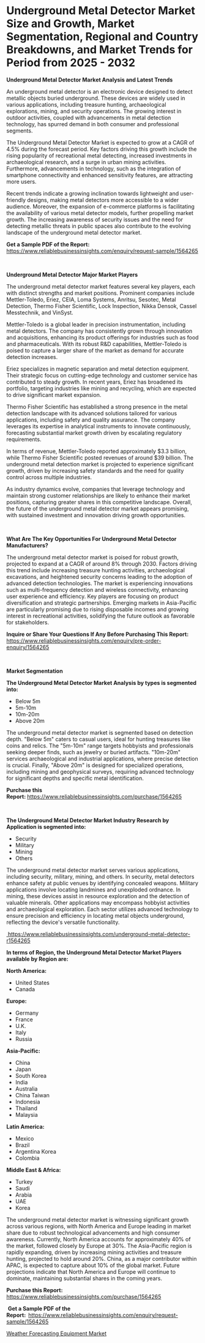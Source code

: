 <p><h1>Underground Metal Detector Market Size and Growth, Market Segmentation, Regional and Country Breakdowns, and Market Trends for Period from 2025 -  2032</h1></p><p><strong>Underground Metal Detector Market Analysis and Latest Trends</strong></p>
<p><p>An underground metal detector is an electronic device designed to detect metallic objects buried underground. These devices are widely used in various applications, including treasure hunting, archaeological explorations, mining, and security operations. The growing interest in outdoor activities, coupled with advancements in metal detection technology, has spurred demand in both consumer and professional segments.</p><p>The Underground Metal Detector Market is expected to grow at a CAGR of 4.5% during the forecast period. Key factors driving this growth include the rising popularity of recreational metal detecting, increased investments in archaeological research, and a surge in urban mining activities. Furthermore, advancements in technology, such as the integration of smartphone connectivity and enhanced sensitivity features, are attracting more users. </p><p>Recent trends indicate a growing inclination towards lightweight and user-friendly designs, making metal detectors more accessible to a wider audience. Moreover, the expansion of e-commerce platforms is facilitating the availability of various metal detector models, further propelling market growth. The increasing awareness of security issues and the need for detecting metallic threats in public spaces also contribute to the evolving landscape of the underground metal detector market.</p></p>
<p><strong>Get a Sample PDF of the Report:&nbsp;</strong> <a href="https://www.reliablebusinessinsights.com/enquiry/request-sample/1564265?utm_campaign=2317&utm_medium=2&utm_source=Github&utm_content=ia&utm_term=16022025&utm_id=underground-metal-detector">https://www.reliablebusinessinsights.com/enquiry/request-sample/1564265</a></p>
<p>&nbsp;</p>
<p><strong>Underground Metal Detector Major Market Players</strong></p>
<p><p>The underground metal detector market features several key players, each with distinct strengths and market positions. Prominent companies include Mettler-Toledo, Eriez, CEIA, Loma Systems, Anritsu, Sesotec, Metal Detection, Thermo Fisher Scientific, Lock Inspection, Nikka Densok, Cassel Messtechnik, and VinSyst.</p><p>Mettler-Toledo is a global leader in precision instrumentation, including metal detectors. The company has consistently grown through innovation and acquisitions, enhancing its product offerings for industries such as food and pharmaceuticals. With its robust R&D capabilities, Mettler-Toledo is poised to capture a larger share of the market as demand for accurate detection increases.</p><p>Eriez specializes in magnetic separation and metal detection equipment. Their strategic focus on cutting-edge technology and customer service has contributed to steady growth. In recent years, Eriez has broadened its portfolio, targeting industries like mining and recycling, which are expected to drive significant market expansion.</p><p>Thermo Fisher Scientific has established a strong presence in the metal detection landscape with its advanced solutions tailored for various applications, including safety and quality assurance. The company leverages its expertise in analytical instruments to innovate continuously, forecasting substantial market growth driven by escalating regulatory requirements.</p><p>In terms of revenue, Mettler-Toledo reported approximately $3.3 billion, while Thermo Fisher Scientific posted revenues of around $39 billion. The underground metal detection market is projected to experience significant growth, driven by increasing safety standards and the need for quality control across multiple industries. </p><p>As industry dynamics evolve, companies that leverage technology and maintain strong customer relationships are likely to enhance their market positions, capturing greater shares in this competitive landscape. Overall, the future of the underground metal detector market appears promising, with sustained investment and innovation driving growth opportunities.</p></p>
<p>&nbsp;</p>
<p><strong>What Are The Key Opportunities For Underground Metal Detector Manufacturers?</strong></p>
<p><p>The underground metal detector market is poised for robust growth, projected to expand at a CAGR of around 8% through 2030. Factors driving this trend include increasing treasure hunting activities, archaeological excavations, and heightened security concerns leading to the adoption of advanced detection technologies. The market is experiencing innovations such as multi-frequency detection and wireless connectivity, enhancing user experience and efficiency. Key players are focusing on product diversification and strategic partnerships. Emerging markets in Asia-Pacific are particularly promising due to rising disposable incomes and growing interest in recreational activities, solidifying the future outlook as favorable for stakeholders.</p></p>
<p><strong>Inquire or Share Your Questions If Any Before Purchasing This Report:</strong> <a href="https://www.reliablebusinessinsights.com/enquiry/pre-order-enquiry/1564265?utm_campaign=2317&utm_medium=2&utm_source=Github&utm_content=ia&utm_term=16022025&utm_id=underground-metal-detector">https://www.reliablebusinessinsights.com/enquiry/pre-order-enquiry/1564265</a></p>
<p>&nbsp;</p>
<p><strong>Market Segmentation</strong></p>
<p><strong>The Underground Metal Detector Market Analysis by types is segmented into:</strong></p>
<p><ul><li>Below 5m</li><li>5m-10m</li><li>10m-20m</li><li>Above 20m</li></ul></p>
<p><p>The underground metal detector market is segmented based on detection depth. "Below 5m" caters to casual users, ideal for hunting treasures like coins and relics. The "5m-10m" range targets hobbyists and professionals seeking deeper finds, such as jewelry or buried artifacts. "10m-20m" services archaeological and industrial applications, where precise detection is crucial. Finally, "Above 20m" is designed for specialized operations, including mining and geophysical surveys, requiring advanced technology for significant depths and specific metal identification.</p></p>
<p><strong>Purchase this Report:&nbsp;</strong><a href="https://www.reliablebusinessinsights.com/purchase/1564265?utm_campaign=2317&utm_medium=2&utm_source=Github&utm_content=ia&utm_term=16022025&utm_id=underground-metal-detector">https://www.reliablebusinessinsights.com/purchase/1564265</a></p>
<p>&nbsp;</p>
<p><strong>The Underground Metal Detector Market Industry Research by Application is segmented into:</strong></p>
<p><ul><li>Security</li><li>Military</li><li>Mining</li><li>Others</li></ul></p>
<p><p>The underground metal detector market serves various applications, including security, military, mining, and others. In security, metal detectors enhance safety at public venues by identifying concealed weapons. Military applications involve locating landmines and unexploded ordnance. In mining, these devices assist in resource exploration and the detection of valuable minerals. Other applications may encompass hobbyist activities and archaeological exploration. Each sector utilizes advanced technology to ensure precision and efficiency in locating metal objects underground, reflecting the device's versatile functionality.</p></p>
<p><a href="https://www.reliablebusinessinsights.com/underground-metal-detector-r1564265?utm_campaign=2317&utm_medium=2&utm_source=Github&utm_content=ia&utm_term=16022025&utm_id=underground-metal-detector">&nbsp;https://www.reliablebusinessinsights.com/underground-metal-detector-r1564265</a></p>
<p><strong>In terms of Region, the Underground Metal Detector Market Players available by Region are:</strong></p>
<p>
    <p> <strong> North America: </strong>
        <ul>
            <li>United States</li>
            <li>Canada</li>
        </ul>
        </p> 
    <p> <strong> Europe: </strong>
        <ul>
            <li>Germany</li>
            <li>France</li>
            <li>U.K.</li>
            <li>Italy</li>
            <li>Russia</li>
        </ul>
        </p> 
    <p> <strong> Asia-Pacific: </strong>
        <ul>
            <li>China</li>
            <li>Japan</li>
            <li>South Korea</li>
            <li>India</li>
            <li>Australia</li>
            <li>China Taiwan</li>
            <li>Indonesia</li>
            <li>Thailand</li>
            <li>Malaysia</li>
        </ul>
        </p> 
    <p> <strong> Latin America: </strong>
        <ul>
            <li>Mexico</li>
            <li>Brazil</li>
            <li>Argentina Korea</li>
            <li>Colombia</li>
        </ul>
        </p> 
    <p> <strong> Middle East & Africa: </strong>
        <ul>
            <li>Turkey</li>
            <li>Saudi</li>
            <li>Arabia</li>
            <li>UAE</li>
            <li>Korea</li>
        </ul>
    </p>
    </p>
<p><p>The underground metal detector market is witnessing significant growth across various regions, with North America and Europe leading in market share due to robust technological advancements and high consumer awareness. Currently, North America accounts for approximately 40% of the market, followed closely by Europe at 30%. The Asia-Pacific region is rapidly expanding, driven by increasing mining activities and treasure hunting, projected to hold around 20%. China, as a major contributor within APAC, is expected to capture about 10% of the global market. Future projections indicate that North America and Europe will continue to dominate, maintaining substantial shares in the coming years.</p></p>
<p><strong>Purchase this Report: </strong><a href="https://www.reliablebusinessinsights.com/purchase/1564265?utm_campaign=2317&utm_medium=2&utm_source=Github&utm_content=ia&utm_term=16022025&utm_id=underground-metal-detector">https://www.reliablebusinessinsights.com/purchase/1564265</a></p>
<p>&nbsp;<strong>Get a Sample PDF of the Report:&nbsp;&nbsp;</strong><a href="https://www.reliablebusinessinsights.com/enquiry/request-sample/1564265?utm_campaign=2317&utm_medium=2&utm_source=Github&utm_content=ia&utm_term=16022025&utm_id=underground-metal-detector">https://www.reliablebusinessinsights.com/enquiry/request-sample/1564265</a></p>
<p><strong></strong></p>
<p><p><a href="https://github.com/lashaunm5st/Market-Research-Report-List-1/blob/main/weather-forecasting-equipment-market.md?utm_campaign=2317&utm_medium=2&utm_source=Github&utm_content=ia&utm_term=16022025&utm_id=underground-metal-detector">Weather Forecasting Equipment Market</a></p></p>